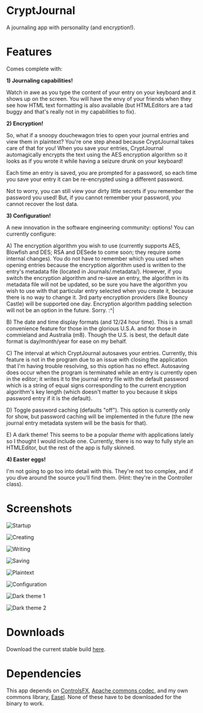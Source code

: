 CryptJournal
============

A journaling app with personality (and encryption!).

Features
============

Comes complete with:

**1) Journaling capabilities!**

Watch in awe as you type the content of your entry on your keyboard and it shows up on the screen.
You will have the envy of your friends when they see how HTML text formatting is also available (but HTMLEditors are a tad
buggy and that's really not in my capabilities to fix).

**2) Encryption!**

So, what if a snoopy douchewagon tries to open your journal entries and view them in plaintext? You're one step ahead because CryptJournal
takes care of that for you! When you save your entries, CryptJournal automagically encrypts the text using the AES encryption algorithm
so it looks as if you wrote it while having a seizure drunk on your keyboard!

Each time an entry is saved, you are prompted for a password, so each time you save your entry it can be re-encrypted using a different password.

Not to worry, you can still view your dirty little secrets if you remember the password you used! But, if you cannot remember your password, you cannot recover the lost data.

**3) Configuration!**

A new innovation in the software engineering community: options! You can currently configure:

A) The encryption algorithm you wish to use (currently supports AES, Blowfish and DES; RSA and DESede to come soon; they require some internal changes). 
You do not have to remember which you used when opening entries because the encryption algorithm used is written to the entry's metadata file (located in Journals/.metadata/).
However, if you switch the encryption algorithm and re-save an entry, the algorithm in its metadata file will not be updated, so be sure you have the
algorithm you wish to use with that particular entry selected when you create it, because there is no way to change it. 3rd party encryption providers (like Bouncy Castle) will be supported one day.
Encryption algorithm padding selection will not be an option in the future. Sorry. :^|

B) The date and time display formats (and 12/24 hour time). 
This is a small convenience feature for those in the glorious U.S.A. and for those in commieland and Australia (m8). 
Though the U.S. is best, the default date format is day/month/year for ease on my behalf.

C) The interval at which CryptJournal autosaves your entries. Currently, this feature is not in the program due to an issue with closing the application that I'm having trouble resolving,
so this option has no effect. Autosaving does occur when the program is terminated while an entry is currently open in the editor; it writes it to the journal entry file with the default password
which is a string of equal signs corresponding to the current encryption algorithm's key length (which doesn't matter to you because it skips password entry if it is the default).

D) Toggle password caching (defaults "off"). This option is currently only for show, but password caching will be implemented in the future (the new
journal entry metadata system will be the basis for that).

E) A dark theme! This seems to be a popular *theme* with applications lately so I thought I would include one.
Currently, there is no way to fully style an HTMLEditor, but the rest of the app is fully skinned. 

**4) Easter eggs!**

I'm not going to go too into detail with this. They're not too complex, and if you dive around the source you'll find them. (Hint: they're in
the Controller class).

Screenshots
============

![Startup](/screenshots/1-Startup.png?raw=true "First screen")

![Creating](/screenshots/2-Creating.png?raw=true "Creating an entry")

![Writing](/screenshots/3-Writing.png?raw=true "Writing an entry")

![Saving](/screenshots/4-Saving.png?raw=true "Saving an entry")

![Plaintext](/screenshots/5-Plaintext.png?raw=true "What that looks like when encrypted (with password U.S.A.)")

![Configuration](/screenshots/6-Configuration.png?raw=true "The options window")

![Dark theme 1](/screenshots/7-Dark_theme.png?raw=true "The dark theme on the first screen")

![Dark theme 2](/screenshots/8-Dark_theme2.png?raw=true "The dark theme on the options window")

Downloads
============

Download the current stable build [here](https://github.com/DoktuhParadox/CryptJournal/releases/). 

Dependencies
============

This app depends on [ControlsFX](http://fxexperience.com/controlsfx/), [Apache commons codec](https://commons.apache.org/proper/commons-codec/),
and my own commons library, [Easel](https://github.com/DoktuhParadox/Easel). None of these have to be downloaded for the binary to work.
